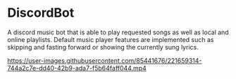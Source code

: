 # DiscordBot

A discord music bot that is able to play requested songs as well as local and online playlists. Default music player features are implemented such as skipping and fasting forward or showing the currently sung lyrics.


https://user-images.githubusercontent.com/85441676/221659314-744a2c7e-dd40-42b9-ada7-f5b64faff044.mp4

